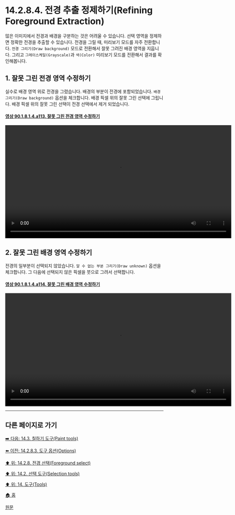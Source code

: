 # 14.2.8.4. 전경 추출 정제하기(Refining Foreground Extraction)
많은 이미지에서 전경과 배경을 구분하는 것은 어려울 수 있습니다. 선택 영역을 정제하면 정확한 전경을 추출할 수 있습니다. 전경을 그릴 때, 미리보기 모드를 자주 전환합니다. `전경 그리기(Draw background)` 모드로 전환해서 잘못 그려진 배경 영역을 지웁니다. 그리고 `그레이스케일(Grayscale)`과 `색(Color)` 미리보기 모드를 전환해서 결과를 확인해봅니다.

## 1. 잘못 그린 전경 영역 수정하기
실수로 배경 영역 위로 전경을 그렸습니다. 배경의 부분이 전경에 포함되었습니다. `배경 그리기(Draw background)` 옵션을 체크합니다. 배경 픽셀 위의 잘못 그린 선택에 그립니다. 배경 픽셀 위의 잘못 그린 선택이 전경 선택에서 제거 되었습니다.

<a id="90-01-08-01-04-a113"></a>

#### [영상 90.1.8.1.4.a113. 잘못 그린 전경 영역 수정하기](./90-01-08-01-04-foreground_select.md#90-01-08-01-04-a113)
<video controls="controls" width="720"  src="https://github.com/wonder13662/gimp/assets/15767104/18679c4a-27e5-43b7-ac18-02abc3fdbd93"></video>

## 2. 잘못 그린 배경 영역 수정하기
전경의 일부분이 선택되지 않았습니다. `알 수 없는 부분 그리기(Draw unknown)` 옵션을 체크합니다. 그 다음에 선택되지 않은 픽셀을 붓으로 그려서 선택합니다. 

<a id="90-01-08-01-04-a114"></a>

#### [영상 90.1.8.1.4.a114. 잘못 그린 배경 영역 수정하기](./90-01-08-01-04-foreground_select.md#90-01-08-01-04-a114)
<video controls="controls" width="720"  src="https://github.com/wonder13662/gimp/assets/15767104/64cc459b-c993-4d6e-acaf-f1a3da13bef8"></video>

***

## 다른 페이지로 가기

[➡️ 다음: 14.3. 칠하기 도구(Paint tools)](./14-03-00-paint-tools.md)

[⬅️ 이전: 14.2.8.3. 도구 옵션(Options)](./14-02-08-03-options.md)

[⬆️ 위: 14.2.8. 전경 선택(Foreground select)](./14-02-08-00-foreground-select.md)

[⬆️ 위: 14.2. 선택 도구(Selection tools)](./14-02-00-selection-tools.md)

[⬆️ 위: 14. 도구(Tools)](./14-00-tools.md)

[🏠 홈](./00-home.md)

[원문](https://docs.gimp.org/2.10/ko/gimp-tool-foreground-select.html#idm11666)
